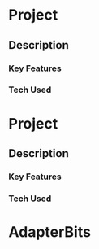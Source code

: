 # Project
## Description
### Key Features
### Tech Used

# Project
## Description
### Key Features
### Tech Used





# AdapterBits

